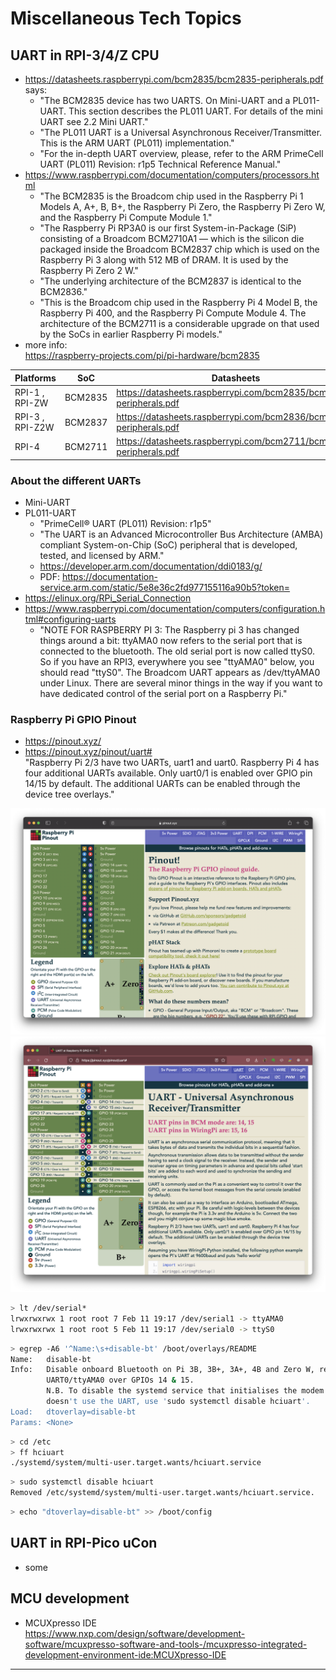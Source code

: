 <!-- 80-misc.md -->

# Miscellaneous Tech Topics

## UART in RPI-3/4/Z CPU

- https://datasheets.raspberrypi.com/bcm2835/bcm2835-peripherals.pdf says:
  - "The BCM2835 device has two UARTS. On <span class="mono">Mini-UART</span> and a <span class="mono">PL011-UART</span>. This section describes the PL011 UART. For details of the mini UART see 2.2 Mini UART."
  - "The PL011 UART is a Universal Asynchronous Receiver/Transmitter. This is the ARM UART (PL011) implementation."
  - "For the in-depth UART overview, please, refer to the ARM PrimeCell UART (PL011) Revision: r1p5 Technical Reference Manual."
- https://www.raspberrypi.com/documentation/computers/processors.html
  - "The BCM2835 is the Broadcom chip used in the Raspberry Pi 1 Models A, A+, B, B+, the Raspberry Pi Zero, the Raspberry Pi Zero W, and the Raspberry Pi Compute Module 1."
  - "The Raspberry Pi RP3A0 is our first System-in-Package (SiP) consisting of a Broadcom BCM2710A1 — which is the silicon die packaged inside the Broadcom BCM2837 chip which is used on the Raspberry Pi 3 along with 512 MB of DRAM. It is used by the Raspberry Pi Zero 2 W."
  - "The underlying architecture of the BCM2837 is identical to the BCM2836."
  - "This is the Broadcom chip used in the Raspberry Pi 4 Model B, the Raspberry Pi 400, and the Raspberry Pi Compute Module 4. The architecture of the BCM2711 is a considerable upgrade on that used by the SoCs in earlier Raspberry Pi models."
- more info: <br> https://raspberry-projects.com/pi/pi-hardware/bcm2835

| Platforms | SoC | Datasheets |
| -- | -- | -- |
| <span class="mono">RPI-1</span> , <span class="mono">RPI-ZW</span>  | BCM2835 | https://datasheets.raspberrypi.com/bcm2835/bcm2835-peripherals.pdf |
| <span class="mono">RPI-3</span> , <span class="mono">RPI-Z2W</span> | BCM2837 | https://datasheets.raspberrypi.com/bcm2836/bcm2836-peripherals.pdf |
| <span class="mono">RPI-4</span>          | BCM2711 | https://datasheets.raspberrypi.com/bcm2711/bcm2711-peripherals.pdf |

### About the different UARTs

- <span class="mono">Mini-UART</span> 
- <span class="mono">PL011-UART</span>
  - "PrimeCell® UART (PL011) Revision: r1p5"
  - "The UART is an Advanced Microcontroller Bus Architecture (AMBA) compliant System-on-Chip (SoC) peripheral that is developed, tested, and licensed by ARM."
  - https://developer.arm.com/documentation/ddi0183/g/
  - PDF: https://documentation-service.arm.com/static/5e8e36c2fd977155116a90b5?token=
- https://elinux.org/RPi_Serial_Connection
- https://www.raspberrypi.com/documentation/computers/configuration.html#configuring-uarts 
  - "NOTE FOR RASPBERRY PI 3: The Raspberry pi 3 has changed things around a bit: ttyAMA0 now refers to the serial port that is connected to the bluetooth. The old serial port is now called ttyS0. So if you have an RPI3, everywhere you see "ttyAMA0" below, you should read "ttyS0". The Broadcom UART appears as /dev/ttyAMA0 under Linux. There are several minor things in the way if you want to have dedicated control of the serial port on a Raspberry Pi."


### Raspberry Pi GPIO Pinout

- https://pinout.xyz/
- https://pinout.xyz/pinout/uart# <br> "Raspberry Pi 2/3 have two UARTs, uart1 and uart0. Raspberry Pi 4 has four additional UARTs available. Only uart0/1 is enabled over GPIO pin 14/15 by default. The additional UARTs can be enabled through the device tree overlays."

<img src="img/Raspberry-Pi-GPIO-Pinout.png" alt="rpi-pinout" width="800"/>

<img src="img/Raspberry-Pi-GPIO-Pinout-UART.png" alt="rpi-pinout-uart" width="800"/>

~~~bash
> lt /dev/serial*
lrwxrwxrwx 1 root root 7 Feb 11 19:17 /dev/serial1 -> ttyAMA0
lrwxrwxrwx 1 root root 5 Feb 11 19:17 /dev/serial0 -> ttyS0
~~~

~~~bash
> egrep -A6 '^Name:\s+disable-bt' /boot/overlays/README   
Name:   disable-bt
Info:   Disable onboard Bluetooth on Pi 3B, 3B+, 3A+, 4B and Zero W, restoring
        UART0/ttyAMA0 over GPIOs 14 & 15.
        N.B. To disable the systemd service that initialises the modem so it
        doesn't use the UART, use 'sudo systemctl disable hciuart'.
Load:   dtoverlay=disable-bt
Params: <None>
~~~

~~~bash
> cd /etc
> ff hciuart
./systemd/system/multi-user.target.wants/hciuart.service
~~~

~~~bash
> sudo systemctl disable hciuart
Removed /etc/systemd/system/multi-user.target.wants/hciuart.service.
~~~

~~~bash
> echo "dtoverlay=disable-bt" >> /boot/config
~~~

## UART in RPI-Pico uCon

- some

## MCU development

- MCUXpresso IDE <br> https://www.nxp.com/design/software/development-software/mcuxpresso-software-and-tools-/mcuxpresso-integrated-development-environment-ide:MCUXpresso-IDE

<hr>
